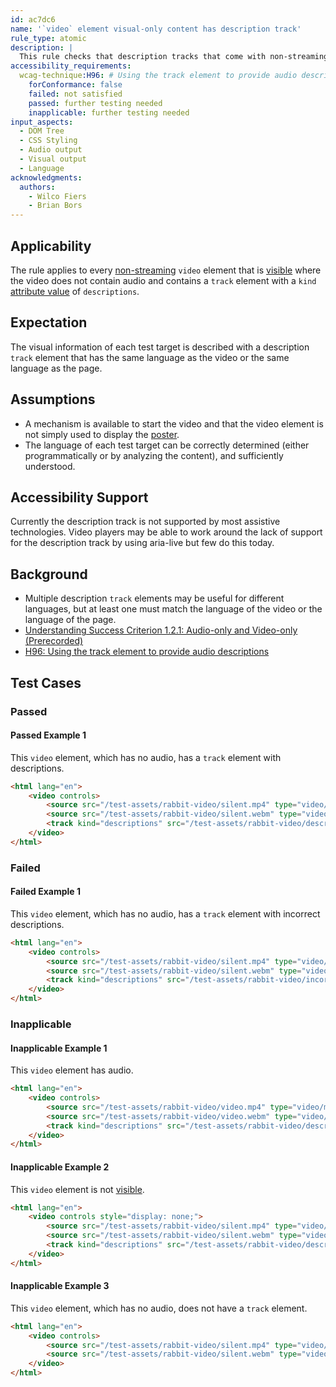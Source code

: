 ```yaml
---
id: ac7dc6
name: '`video` element visual-only content has description track'
rule_type: atomic
description: |
  This rule checks that description tracks that come with non-streaming `video` elements, without audio, are descriptive.
accessibility_requirements:
  wcag-technique:H96: # Using the track element to provide audio descriptions
    forConformance: false
    failed: not satisfied
    passed: further testing needed
    inapplicable: further testing needed
input_aspects:
  - DOM Tree
  - CSS Styling
  - Audio output
  - Visual output
  - Language
acknowledgments:
  authors:
    - Wilco Fiers
    - Brian Bors
---
```


## Applicability

The rule applies to every [non-streaming](#non-streaming-media-element) `video` element that is [visible][] where the video does not contain audio and contains a `track` element with a `kind` [attribute value][] of `descriptions`.

## Expectation

The visual information of each test target is described with a description `track` element that has the same language as the video or the same language as the page.

## Assumptions

- A mechanism is available to start the video and that the video element is not simply used to display the [poster](https://www.w3.org/TR/html5/semantics-embedded-content.html#element-attrdef-video-poster).
- The language of each test target can be correctly determined (either programmatically or by analyzing the content), and sufficiently understood.

## Accessibility Support

Currently the description track is not supported by most assistive technologies. Video players may be able to work around the lack of support for the description track by using aria-live but few do this today.

## Background

- Multiple description `track` elements may be useful for different languages, but at least one must match the language of the video or the language of the page.
- [Understanding Success Criterion 1.2.1: Audio-only and Video-only (Prerecorded)](https://www.w3.org/WAI/WCAG21/Understanding/audio-only-and-video-only-prerecorded)
- [H96: Using the track element to provide audio descriptions](https://www.w3.org/WAI/WCAG21/Techniques/html/H96)

## Test Cases

### Passed

#### Passed Example 1

This `video` element, which has no audio, has a `track` element with descriptions.

```html
<html lang="en">
	<video controls>
		<source src="/test-assets/rabbit-video/silent.mp4" type="video/mp4" />
		<source src="/test-assets/rabbit-video/silent.webm" type="video/webm" />
		<track kind="descriptions" src="/test-assets/rabbit-video/descriptions.vtt" />
	</video>
</html>
```

### Failed

#### Failed Example 1

This `video` element, which has no audio, has a `track` element with incorrect descriptions.

```html
<html lang="en">
	<video controls>
		<source src="/test-assets/rabbit-video/silent.mp4" type="video/mp4" />
		<source src="/test-assets/rabbit-video/silent.webm" type="video/webm" />
		<track kind="descriptions" src="/test-assets/rabbit-video/incorrect-descriptions.vtt" />
	</video>
</html>
```

### Inapplicable

#### Inapplicable Example 1

This `video` element has audio.

```html
<html lang="en">
	<video controls>
		<source src="/test-assets/rabbit-video/video.mp4" type="video/mp4" />
		<source src="/test-assets/rabbit-video/video.webm" type="video/webm" />
		<track kind="descriptions" src="/test-assets/rabbit-video/descriptions.vtt" />
	</video>
</html>
```

#### Inapplicable Example 2

This `video` element is not [visible][].

```html
<html lang="en">
	<video controls style="display: none;">
		<source src="/test-assets/rabbit-video/silent.mp4" type="video/mp4" />
		<source src="/test-assets/rabbit-video/silent.webm" type="video/webm" />
		<track kind="descriptions" src="/test-assets/rabbit-video/descriptions.vtt" />
	</video>
</html>
```

#### Inapplicable Example 3

This `video` element, which has no audio, does not have a `track` element.

```html
<html lang="en">
	<video controls>
		<source src="/test-assets/rabbit-video/silent.mp4" type="video/mp4" />
		<source src="/test-assets/rabbit-video/silent.webm" type="video/webm" />
	</video>
</html>
```

[attribute value]: #attribute-value 'Definition of Attribute Value'
[visible]: #visible 'Definition of visible'
